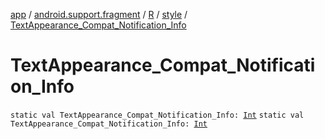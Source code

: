 [app](../../../index.md) / [android.support.fragment](../../index.md) / [R](../index.md) / [style](index.md) / [TextAppearance_Compat_Notification_Info](./-text-appearance_-compat_-notification_-info.md)

# TextAppearance_Compat_Notification_Info

`static val TextAppearance_Compat_Notification_Info: `[`Int`](https://kotlinlang.org/api/latest/jvm/stdlib/kotlin/-int/index.html)
`static val TextAppearance_Compat_Notification_Info: `[`Int`](https://kotlinlang.org/api/latest/jvm/stdlib/kotlin/-int/index.html)